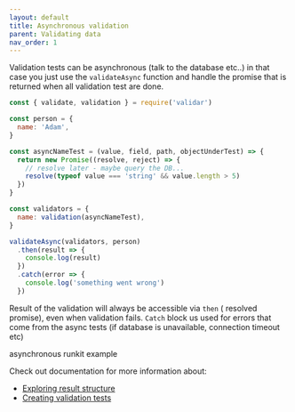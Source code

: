 ```yaml
---
layout: default
title: Asynchronous validation
parent: Validating data
nav_order: 1
---
```


Validation tests can be asynchronous (talk to the database etc..) in that case you just use the `validateAsync` function and handle the promise that is returned when all validation test are done.

```js
const { validate, validation } = require('validar')

const person = {
  name: 'Adam',
}

const asyncNameTest = (value, field, path, objectUnderTest) => {
  return new Promise((resolve, reject) => {
    // resolve later - maybe query the DB...
    resolve(typeof value === 'string' && value.length > 5)
  })
}

const validators = {
  name: validation(asyncNameTest),
}

validateAsync(validators, person)
  .then(result => {
    console.log(result)
  })
  .catch(error => {
    console.log('something went wrong')
  })
```

Result of the validation will always be accessible via `then` ( resolved promise), even when validation fails. `Catch` block us used for errors that come from the async tests (if database is unavailable, connection timeout etc)

asynchronous runkit example

Check out documentation for more information about:

- [Exploring result structure](https://ivandotv.github.io/validar/validate/validation-result)
- [Creating validation tests](https://ivandotv.github.io/validar/validation/test-function)
